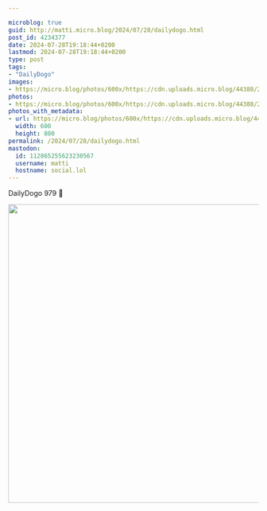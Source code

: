 ```yaml
---

microblog: true
guid: http://matti.micro.blog/2024/07/28/dailydogo.html
post_id: 4234377
date: 2024-07-28T19:18:44+0200
lastmod: 2024-07-28T19:18:44+0200
type: post
tags:
- "DailyDogo"
images:
- https://micro.blog/photos/600x/https://cdn.uploads.micro.blog/44388/2024/5146e8a9c72145afbf2dde20c83db138.jpg
photos:
- https://micro.blog/photos/600x/https://cdn.uploads.micro.blog/44388/2024/5146e8a9c72145afbf2dde20c83db138.jpg
photos_with_metadata:
- url: https://micro.blog/photos/600x/https://cdn.uploads.micro.blog/44388/2024/5146e8a9c72145afbf2dde20c83db138.jpg
  width: 600
  height: 800
permalink: /2024/07/28/dailydogo.html
mastodon:
  id: 112865255623230567
  username: matti
  hostname: social.lol
---
```

DailyDogo 979 🐶

<img src="/media/uploads/2024/5146e8a9c72145afbf2dde20c83db138.jpg" width="600" alt="" />
